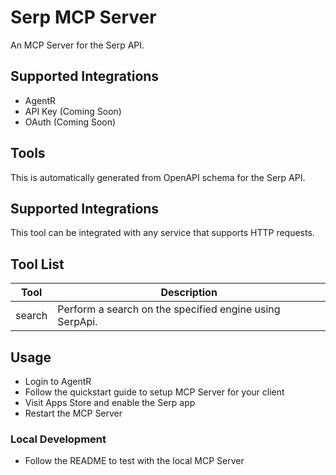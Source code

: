 
# Serp MCP Server

An MCP Server for the Serp API.

## Supported Integrations

- AgentR
- API Key (Coming Soon)
- OAuth (Coming Soon)

## Tools

This is automatically generated from OpenAPI schema for the Serp API.

## Supported Integrations

This tool can be integrated with any service that supports HTTP requests.

## Tool List

| Tool | Description |
|------|-------------|
| search | Perform a search on the specified engine using SerpApi. |



## Usage

- Login to AgentR
- Follow the quickstart guide to setup MCP Server for your client
- Visit Apps Store and enable the Serp app
- Restart the MCP Server

### Local Development

- Follow the README to test with the local MCP Server
